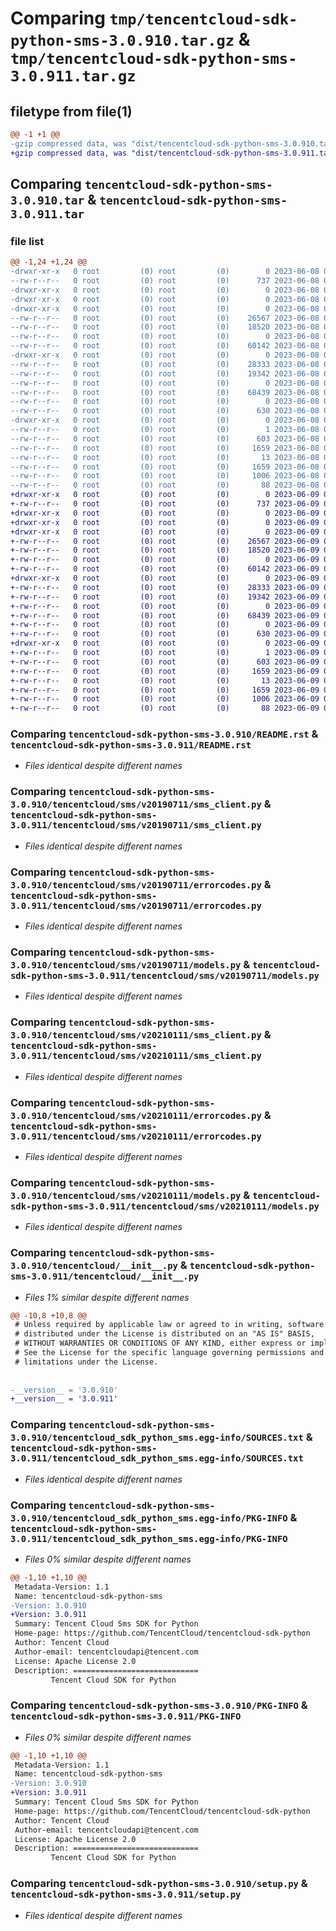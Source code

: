 # Comparing `tmp/tencentcloud-sdk-python-sms-3.0.910.tar.gz` & `tmp/tencentcloud-sdk-python-sms-3.0.911.tar.gz`

## filetype from file(1)

```diff
@@ -1 +1 @@
-gzip compressed data, was "dist/tencentcloud-sdk-python-sms-3.0.910.tar", last modified: Thu Jun  8 09:18:18 2023, max compression
+gzip compressed data, was "dist/tencentcloud-sdk-python-sms-3.0.911.tar", last modified: Fri Jun  9 02:26:00 2023, max compression
```

## Comparing `tencentcloud-sdk-python-sms-3.0.910.tar` & `tencentcloud-sdk-python-sms-3.0.911.tar`

### file list

```diff
@@ -1,24 +1,24 @@
-drwxr-xr-x   0 root         (0) root         (0)        0 2023-06-08 09:18:18.000000 tencentcloud-sdk-python-sms-3.0.910/
--rw-r--r--   0 root         (0) root         (0)      737 2023-06-08 09:18:18.000000 tencentcloud-sdk-python-sms-3.0.910/README.rst
-drwxr-xr-x   0 root         (0) root         (0)        0 2023-06-08 09:18:18.000000 tencentcloud-sdk-python-sms-3.0.910/tencentcloud/
-drwxr-xr-x   0 root         (0) root         (0)        0 2023-06-08 09:18:18.000000 tencentcloud-sdk-python-sms-3.0.910/tencentcloud/sms/
-drwxr-xr-x   0 root         (0) root         (0)        0 2023-06-08 09:18:18.000000 tencentcloud-sdk-python-sms-3.0.910/tencentcloud/sms/v20190711/
--rw-r--r--   0 root         (0) root         (0)    26567 2023-06-08 09:18:18.000000 tencentcloud-sdk-python-sms-3.0.910/tencentcloud/sms/v20190711/sms_client.py
--rw-r--r--   0 root         (0) root         (0)    18520 2023-06-08 09:18:18.000000 tencentcloud-sdk-python-sms-3.0.910/tencentcloud/sms/v20190711/errorcodes.py
--rw-r--r--   0 root         (0) root         (0)        0 2023-06-08 09:18:18.000000 tencentcloud-sdk-python-sms-3.0.910/tencentcloud/sms/v20190711/__init__.py
--rw-r--r--   0 root         (0) root         (0)    60142 2023-06-08 09:18:18.000000 tencentcloud-sdk-python-sms-3.0.910/tencentcloud/sms/v20190711/models.py
-drwxr-xr-x   0 root         (0) root         (0)        0 2023-06-08 09:18:18.000000 tencentcloud-sdk-python-sms-3.0.910/tencentcloud/sms/v20210111/
--rw-r--r--   0 root         (0) root         (0)    28333 2023-06-08 09:18:18.000000 tencentcloud-sdk-python-sms-3.0.910/tencentcloud/sms/v20210111/sms_client.py
--rw-r--r--   0 root         (0) root         (0)    19342 2023-06-08 09:18:18.000000 tencentcloud-sdk-python-sms-3.0.910/tencentcloud/sms/v20210111/errorcodes.py
--rw-r--r--   0 root         (0) root         (0)        0 2023-06-08 09:18:18.000000 tencentcloud-sdk-python-sms-3.0.910/tencentcloud/sms/v20210111/__init__.py
--rw-r--r--   0 root         (0) root         (0)    68439 2023-06-08 09:18:18.000000 tencentcloud-sdk-python-sms-3.0.910/tencentcloud/sms/v20210111/models.py
--rw-r--r--   0 root         (0) root         (0)        0 2023-06-08 09:18:18.000000 tencentcloud-sdk-python-sms-3.0.910/tencentcloud/sms/__init__.py
--rw-r--r--   0 root         (0) root         (0)      630 2023-06-08 09:18:18.000000 tencentcloud-sdk-python-sms-3.0.910/tencentcloud/__init__.py
-drwxr-xr-x   0 root         (0) root         (0)        0 2023-06-08 09:18:18.000000 tencentcloud-sdk-python-sms-3.0.910/tencentcloud_sdk_python_sms.egg-info/
--rw-r--r--   0 root         (0) root         (0)        1 2023-06-08 09:18:18.000000 tencentcloud-sdk-python-sms-3.0.910/tencentcloud_sdk_python_sms.egg-info/dependency_links.txt
--rw-r--r--   0 root         (0) root         (0)      603 2023-06-08 09:18:18.000000 tencentcloud-sdk-python-sms-3.0.910/tencentcloud_sdk_python_sms.egg-info/SOURCES.txt
--rw-r--r--   0 root         (0) root         (0)     1659 2023-06-08 09:18:18.000000 tencentcloud-sdk-python-sms-3.0.910/tencentcloud_sdk_python_sms.egg-info/PKG-INFO
--rw-r--r--   0 root         (0) root         (0)       13 2023-06-08 09:18:18.000000 tencentcloud-sdk-python-sms-3.0.910/tencentcloud_sdk_python_sms.egg-info/top_level.txt
--rw-r--r--   0 root         (0) root         (0)     1659 2023-06-08 09:18:18.000000 tencentcloud-sdk-python-sms-3.0.910/PKG-INFO
--rw-r--r--   0 root         (0) root         (0)     1006 2023-06-08 09:18:18.000000 tencentcloud-sdk-python-sms-3.0.910/setup.py
--rw-r--r--   0 root         (0) root         (0)       88 2023-06-08 09:18:18.000000 tencentcloud-sdk-python-sms-3.0.910/setup.cfg
+drwxr-xr-x   0 root         (0) root         (0)        0 2023-06-09 02:26:00.000000 tencentcloud-sdk-python-sms-3.0.911/
+-rw-r--r--   0 root         (0) root         (0)      737 2023-06-09 02:26:00.000000 tencentcloud-sdk-python-sms-3.0.911/README.rst
+drwxr-xr-x   0 root         (0) root         (0)        0 2023-06-09 02:26:00.000000 tencentcloud-sdk-python-sms-3.0.911/tencentcloud/
+drwxr-xr-x   0 root         (0) root         (0)        0 2023-06-09 02:26:00.000000 tencentcloud-sdk-python-sms-3.0.911/tencentcloud/sms/
+drwxr-xr-x   0 root         (0) root         (0)        0 2023-06-09 02:26:00.000000 tencentcloud-sdk-python-sms-3.0.911/tencentcloud/sms/v20190711/
+-rw-r--r--   0 root         (0) root         (0)    26567 2023-06-09 02:26:00.000000 tencentcloud-sdk-python-sms-3.0.911/tencentcloud/sms/v20190711/sms_client.py
+-rw-r--r--   0 root         (0) root         (0)    18520 2023-06-09 02:26:00.000000 tencentcloud-sdk-python-sms-3.0.911/tencentcloud/sms/v20190711/errorcodes.py
+-rw-r--r--   0 root         (0) root         (0)        0 2023-06-09 02:26:00.000000 tencentcloud-sdk-python-sms-3.0.911/tencentcloud/sms/v20190711/__init__.py
+-rw-r--r--   0 root         (0) root         (0)    60142 2023-06-09 02:26:00.000000 tencentcloud-sdk-python-sms-3.0.911/tencentcloud/sms/v20190711/models.py
+drwxr-xr-x   0 root         (0) root         (0)        0 2023-06-09 02:26:00.000000 tencentcloud-sdk-python-sms-3.0.911/tencentcloud/sms/v20210111/
+-rw-r--r--   0 root         (0) root         (0)    28333 2023-06-09 02:26:00.000000 tencentcloud-sdk-python-sms-3.0.911/tencentcloud/sms/v20210111/sms_client.py
+-rw-r--r--   0 root         (0) root         (0)    19342 2023-06-09 02:26:00.000000 tencentcloud-sdk-python-sms-3.0.911/tencentcloud/sms/v20210111/errorcodes.py
+-rw-r--r--   0 root         (0) root         (0)        0 2023-06-09 02:26:00.000000 tencentcloud-sdk-python-sms-3.0.911/tencentcloud/sms/v20210111/__init__.py
+-rw-r--r--   0 root         (0) root         (0)    68439 2023-06-09 02:26:00.000000 tencentcloud-sdk-python-sms-3.0.911/tencentcloud/sms/v20210111/models.py
+-rw-r--r--   0 root         (0) root         (0)        0 2023-06-09 02:26:00.000000 tencentcloud-sdk-python-sms-3.0.911/tencentcloud/sms/__init__.py
+-rw-r--r--   0 root         (0) root         (0)      630 2023-06-09 02:26:00.000000 tencentcloud-sdk-python-sms-3.0.911/tencentcloud/__init__.py
+drwxr-xr-x   0 root         (0) root         (0)        0 2023-06-09 02:26:00.000000 tencentcloud-sdk-python-sms-3.0.911/tencentcloud_sdk_python_sms.egg-info/
+-rw-r--r--   0 root         (0) root         (0)        1 2023-06-09 02:26:00.000000 tencentcloud-sdk-python-sms-3.0.911/tencentcloud_sdk_python_sms.egg-info/dependency_links.txt
+-rw-r--r--   0 root         (0) root         (0)      603 2023-06-09 02:26:00.000000 tencentcloud-sdk-python-sms-3.0.911/tencentcloud_sdk_python_sms.egg-info/SOURCES.txt
+-rw-r--r--   0 root         (0) root         (0)     1659 2023-06-09 02:26:00.000000 tencentcloud-sdk-python-sms-3.0.911/tencentcloud_sdk_python_sms.egg-info/PKG-INFO
+-rw-r--r--   0 root         (0) root         (0)       13 2023-06-09 02:26:00.000000 tencentcloud-sdk-python-sms-3.0.911/tencentcloud_sdk_python_sms.egg-info/top_level.txt
+-rw-r--r--   0 root         (0) root         (0)     1659 2023-06-09 02:26:00.000000 tencentcloud-sdk-python-sms-3.0.911/PKG-INFO
+-rw-r--r--   0 root         (0) root         (0)     1006 2023-06-09 02:26:00.000000 tencentcloud-sdk-python-sms-3.0.911/setup.py
+-rw-r--r--   0 root         (0) root         (0)       88 2023-06-09 02:26:00.000000 tencentcloud-sdk-python-sms-3.0.911/setup.cfg
```

### Comparing `tencentcloud-sdk-python-sms-3.0.910/README.rst` & `tencentcloud-sdk-python-sms-3.0.911/README.rst`

 * *Files identical despite different names*

### Comparing `tencentcloud-sdk-python-sms-3.0.910/tencentcloud/sms/v20190711/sms_client.py` & `tencentcloud-sdk-python-sms-3.0.911/tencentcloud/sms/v20190711/sms_client.py`

 * *Files identical despite different names*

### Comparing `tencentcloud-sdk-python-sms-3.0.910/tencentcloud/sms/v20190711/errorcodes.py` & `tencentcloud-sdk-python-sms-3.0.911/tencentcloud/sms/v20190711/errorcodes.py`

 * *Files identical despite different names*

### Comparing `tencentcloud-sdk-python-sms-3.0.910/tencentcloud/sms/v20190711/models.py` & `tencentcloud-sdk-python-sms-3.0.911/tencentcloud/sms/v20190711/models.py`

 * *Files identical despite different names*

### Comparing `tencentcloud-sdk-python-sms-3.0.910/tencentcloud/sms/v20210111/sms_client.py` & `tencentcloud-sdk-python-sms-3.0.911/tencentcloud/sms/v20210111/sms_client.py`

 * *Files identical despite different names*

### Comparing `tencentcloud-sdk-python-sms-3.0.910/tencentcloud/sms/v20210111/errorcodes.py` & `tencentcloud-sdk-python-sms-3.0.911/tencentcloud/sms/v20210111/errorcodes.py`

 * *Files identical despite different names*

### Comparing `tencentcloud-sdk-python-sms-3.0.910/tencentcloud/sms/v20210111/models.py` & `tencentcloud-sdk-python-sms-3.0.911/tencentcloud/sms/v20210111/models.py`

 * *Files identical despite different names*

### Comparing `tencentcloud-sdk-python-sms-3.0.910/tencentcloud/__init__.py` & `tencentcloud-sdk-python-sms-3.0.911/tencentcloud/__init__.py`

 * *Files 1% similar despite different names*

```diff
@@ -10,8 +10,8 @@
 # Unless required by applicable law or agreed to in writing, software
 # distributed under the License is distributed on an "AS IS" BASIS,
 # WITHOUT WARRANTIES OR CONDITIONS OF ANY KIND, either express or implied.
 # See the License for the specific language governing permissions and
 # limitations under the License.
 
 
-__version__ = '3.0.910'
+__version__ = '3.0.911'
```

### Comparing `tencentcloud-sdk-python-sms-3.0.910/tencentcloud_sdk_python_sms.egg-info/SOURCES.txt` & `tencentcloud-sdk-python-sms-3.0.911/tencentcloud_sdk_python_sms.egg-info/SOURCES.txt`

 * *Files identical despite different names*

### Comparing `tencentcloud-sdk-python-sms-3.0.910/tencentcloud_sdk_python_sms.egg-info/PKG-INFO` & `tencentcloud-sdk-python-sms-3.0.911/tencentcloud_sdk_python_sms.egg-info/PKG-INFO`

 * *Files 0% similar despite different names*

```diff
@@ -1,10 +1,10 @@
 Metadata-Version: 1.1
 Name: tencentcloud-sdk-python-sms
-Version: 3.0.910
+Version: 3.0.911
 Summary: Tencent Cloud Sms SDK for Python
 Home-page: https://github.com/TencentCloud/tencentcloud-sdk-python
 Author: Tencent Cloud
 Author-email: tencentcloudapi@tencent.com
 License: Apache License 2.0
 Description: ============================
         Tencent Cloud SDK for Python
```

### Comparing `tencentcloud-sdk-python-sms-3.0.910/PKG-INFO` & `tencentcloud-sdk-python-sms-3.0.911/PKG-INFO`

 * *Files 0% similar despite different names*

```diff
@@ -1,10 +1,10 @@
 Metadata-Version: 1.1
 Name: tencentcloud-sdk-python-sms
-Version: 3.0.910
+Version: 3.0.911
 Summary: Tencent Cloud Sms SDK for Python
 Home-page: https://github.com/TencentCloud/tencentcloud-sdk-python
 Author: Tencent Cloud
 Author-email: tencentcloudapi@tencent.com
 License: Apache License 2.0
 Description: ============================
         Tencent Cloud SDK for Python
```

### Comparing `tencentcloud-sdk-python-sms-3.0.910/setup.py` & `tencentcloud-sdk-python-sms-3.0.911/setup.py`

 * *Files identical despite different names*

